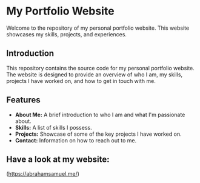 # My Portfolio Website

Welcome to the repository of my personal portfolio website. This website showcases my skills, projects, and experiences. 

## Introduction

This repository contains the source code for my personal portfolio website. The website is designed to provide an overview of who I am, my skills, projects I have worked on, and how to get in touch with me.

## Features

- **About Me:** A brief introduction to who I am and what I'm passionate about.
- **Skills:** A list of skills I possess.
- **Projects:** Showcase of some of the key projects I have worked on.
- **Contact:** Information on how to reach out to me.

## Have a look at my website:
(https://abrahamsamuel.me/)
